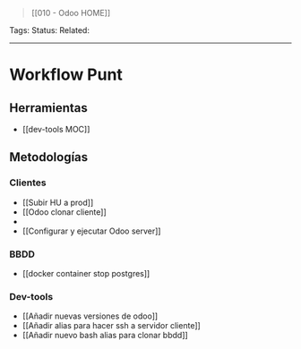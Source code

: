 > [[010 - Odoo HOME]]

Tags: 
Status: 
Related: 

___

# Workflow Punt

## Herramientas
- [[dev-tools MOC]]

## Metodologías
### Clientes
- [[Subir HU a prod]]
- [[Odoo clonar cliente]]
- 
- [[Configurar y ejecutar Odoo server]]

### BBDD
- [[docker container stop postgres]]

### Dev-tools
- [[Añadir nuevas versiones de odoo]]
- [[Añadir alias para hacer ssh a servidor cliente]]
- [[Añadir nuevo bash alias para clonar bbdd]]